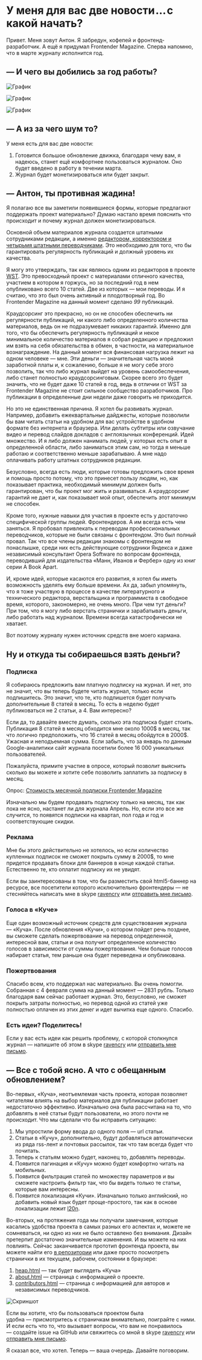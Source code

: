 # У меня для вас две новости … с какой начать?

Привет. Меня зовут Антон. Я забредун, кофепей и фронтенд-разработчик. А ещё 
я придумал Frontender Magazine. Сперва напомню, что в марте журналу исполнится год. 


## — И чего вы добились за год работы?

![График][Статистика]

![График][Количество уникальных посетителей]

![График][Количество просмотров страниц]


## — А из за чего шум то?

У меня есть для вас две новости: 

1. Готовится большое обновление движка, благодаря чему вам, я надеюсь, станет
ещё комфортнее пользоваться журналом. Оно будет введено в работу в течении марта.
2. Журнал будет монетизироваться или будет закрыт.


## — Антон, ты противная жадина!

Я полагаю все вы заметили появившиеся формы, которые предлагают поддержать проект
материально? Думаю настало время пояснить что происходит и почему журнал должен
монетизироваться.

Основной объем материалов журнала создается штатными сотрудниками редакции, а 
именно [редактором, корректором и четырьмя штатными переводчиками][1]. Это необходимо 
для того, что бы гарантировать регулярность публикаций и должный уровень их 
качества. 

Я могу это утверждать, так как являюсь одним из редакторов в проекте [WST][10]. 
Это превосходный проект с материалами отличного качества, участием в котором я
горжусь, но за последний год в нем опубликовано всего 10 статей. 
Две из которых — мои переводы. И я считаю, что это был очень активный и 
плодотворный год. Во Frontender Magazine на данный момент сделано *99* публикаций.

Краудсорсинг это прекрасно, но он не способен обеспечить ни регулярности публикаций,
ни какого либо определенного количества материалов, ведь он не подразумевает
никаких гарантий. Именно для того, что бы обеспечить регулярность публикаций и
некое минимальное количество материалов я собрал редакцию и предложил им 
взять на себя обязательства в обмен, в частности, на материальное вознаграждение. 
На данный момент вся финансовая нагрузка лежит на одном человеке — мне. 
Эти деньги — значительная часть моей заработной платы и, к сожалению, больше я 
не могу себе этого позволить, так что либо журнал выйдет на уровень самообеспечения, 
либо станет полностью краудсорсинговым. Скорее всего это будет значить, что не будет
даже 10 статей в год, ведь в отличии от WST за Frontender Magazine не стоит сильное
сообщество разработчиков. Про публикации в определенные дни недели даже говорить 
не приходится.

Но это не единственная причина. Я хотел бы развивать журнал. Например, добавить
ежеквартальные дайджесты, которые позволили бы вам читать статьи на удобном
для вас устройстве в удобном формате без интернета и браузера. Или делать
субтитры или озвучание видео и перевод слайдов докладов с англоязычных конференций. 
Идей множество. И я либо должен нанимать людей, у которых есть опыт в определенной
области, либо заниматься этим сам, но тогда я меньше работаю и соответственно
меньше зарабатываю. А мне надо оплачивать работу штатных сотрудников редакции.

Безусловно, всегда есть люди, которые готовы предложить свое время и помощь просто
потому, что это принесет пользу людям, но, как показывает практика, необходимый
минимум должен быть гарантирован, что бы проект мог жить и развиваться. А краудсорсинг
гарантий не дает и, как показывает мой опыт, обеспечить этот минимум не способен.

Кроме того, нужные навыки для участия в проекте есть у достаточно специфической 
группы людей. Фронтендеров. А им всегда есть чем заняться. Я пробовал привлекать 
к переводам профессиональных переводчиков, которые не были связаны с фронтендом. 
Это был полный провал. Так что все члены редакции знакомы с фронтендом не понаслышке, 
среди них есть действующие сотрудники Яндекса и даже независимый консультант 
Opera Software по вопросам фронтенда, переводивший для издательства 
«Манн, Иванов и Фербер» одну из книг серии A Book Apart.

И, кроме идей, которые касаются его развития, я хотел бы иметь возможность
уделять ему больше времени. Ах да, забыл упомянуть, что я тоже участвую в процессе 
в качестве литературного и технического редактора, верстальщика и программиста 
в свободное время, которого, закономерно, не очень много. При чем тут деньги?
При том, что я могу либо верстать странички и зарабатывать деньги, либо работать
над журналом. Времени всегда катастрофически не хватает. 

Вот поэтому журналу нужен источник средств вне моего кармана.


## Ну и откуда ты собираешься взять деньги?

### Подписка

Я собираюсь предложить вам платную подписку на журнал. И нет, это не значит, что 
вы теперь будете читать журнал, только если подпишитесь. Это значит, что те, кто
подпишется будет получать дополнительные 8 статей в месяц. То есть в неделю будет
публиковаться не 2 статьи, а 4. Вам интересно?

Если да, то давайте вместе думать, сколько эта подписка будет стоить. Публикация 
8 статей в месяц обходится мне около 1000$ в месяц, так что логично предположить, 
что 16 статей в месяц обойдутся в 2000$. Ужасная и неподъемная сумма. Если забыть, 
что за январь по данным Google-аналитики сайт журнала посетили более 16 000 
уникальных пользователей.

Пожалуйста, примите участие в опросе, который позволит выяснить сколько вы можете
и хотите себе позволить заплатить за подписку в месяц. 

Опрос: [Стоимость месячной подписки Frontender Magazine][2]

Изначально мы будем продавать подписку только на месяц, так как пока не ясно, 
настанет ли для журнала Апрель. Но, если это все же случится, то появятся подписки 
на квартал, пол года и год и соответствующие скидки.


### Реклама

Мне бы этого действительно не хотелось, но если количество купленных подписок 
не сможет покрыть сумму в 2000$, то мне придется продавать блоки для баннеров 
в конце каждой статьи. Естественно те, кто оплатит подписку их не увидят. 

Если вы заинтересованы в том, что бы разместить свой html5-баннер на ресурсе,
все посетители которого исключительно фронтендеры — не стесняйтесь написать мне 
в skype [ravencry][3] или [отправить мне письмо][4].


### Голоса в «Куче»

Еще один возможный источник средств для существования журнала — «Куча».
После обновления «Кучи», о котором пойдет речь позднее, вы сможете сделать 
пожертвование на перевод определенной, интересной вам, статьи и она получит 
определенное количество голосов в зависимости от суммы пожертвования. Чем больше
голосов набирает статья, тем раньше она будет переведена и опубликована.


### Пожертвования

Спасибо всем, кто поддержал нас материально. Вы очень помогли. Собранная с 4
февраля сумма на данный момент — 2831 рубль. Только благодаря вам сейчас 
работает журнал. Это, безусловно, не сможет покрыть затраты полностью, но перевод 
одной из статей уже полностью оплачен из этих денег и идет вычитка еще одного. 
Спасибо. 


### Есть идеи? Поделитесь!

Если у вас есть идеи как решить проблему, с которой столкнулся журнал — напишите 
об этом в skype [ravencry][3] или [отправить мне письмо][4].


## — Все с тобой ясно. А что с обещанным обновлением? 

Во-первых, «Куча», неотъемлемая часть проекта, которая позволяет читателям
влиять на выбор материалов для публикации работает недостаточно эффективно.
Изначально она была рассчитана на то, что добавлять в неё статьи будут пользователи,
но этого почти не происходит. Что мы сделали что бы исправить ситуацию:

1. Мы упростили форму ввода до одного поля — url статьи.
2. Статьи в «Кучу», дополнительно, будут добавляться автоматически из ряда rss-лент и
почтовых рассылок, так что там всегда будет что почитать.
3. Теперь к статьям можно будет, наконец то, добавлять переводы.
4. Появится пагинация и «Кучу» можно будет комфортно читать на мобильных.
5. Появится фильтрация статей по множеству параметров и вы сможете настроить 
фильтр так, что бы видеть только те статьи, которые вам интересны.
6. Появится локализация «Кучи». Изначально только английский, но добавить новый
язык будет проще-простого, так как в основе локализации лежит [l20n][5].

Во-вторых, на протяжения года мы получали замечания, которые касались удобства
проекта в самых разных его аспектах и, можете не сомневаться, ни одно из них
не было оставлено без внимания. Дизайн претерпит достаточно значительные изменения.
И вы можете на них повлиять. Сейчас заканчивается прототип фронтенда проекта, вы
можете найти его [в репозитории][6] или даже просто посмотреть странички в их
текущем, рабочем, состоянии в браузере:

1. [heap.html][7] — так будет выглядеть «Куча»
2. [about.html][8] — страница с информацией о проекте.
3. [contributors.html][9] — страница с информацией для авторов и независимых переводчиков.

![Скриншот][Так будет выглядеть «Куча»]

Если вы хотите, что бы пользоваться проектом была удобна — присмотритесь к страничкам 
внимательно, поиграйте с ними. И если есть что то, что вызывает вопросы, что вам
не понравилось — создайте issue на GitHub или свяжитесь со мной в skype [ravencry][3] 
или [отправить мне письмо][4].

Я сказал все, что хотел. Теперь — ваша очередь. 
Давайте поговорим.

[Статистика]: img/graph.png "Cтатистика"
[Количество уникальных посетителей]: img/uniq.png "Количество уникальных посетителей"
[Количество просмотров страниц]: img/views.png "Количество просмотров страниц"
[Так будет выглядеть «Куча»]: img/screen.png "Так будет выглядеть «Куча»"

[1]: http://frontender.info/team.html
[2]: https://www.surveymonkey.com/s/9LQBZXL
[3]: skype:ravencry?chat
[4]: mailto:thesilentimp@gmail.com
[5]: http://l20n.org/
[6]: http://github.com/FMRobot/HeapTemplate
[7]: http://websaints.net/production/heap.html
[8]: http://websaints.net/production/about.html
[9]: http://websaints.net/production/contributors.html
[10]: http://web-standards.ru/category/articles/


